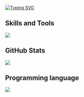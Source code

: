 [![Typing SVG](https://readme-typing-svg.demolab.com?font=Fira+Code&pause=100&color=4D4D4D&vCenter=true&random=false&width=500&lines=Hi+Guys!;Im+Qoqnus+master)](https://git.io/typing-svg)

## Skills and Tools
![](https://skillicons.dev/icons?i=python,django,flutter,dart,discord,linux,pycharm,vscode,postman,java,idea,maven&perline=10)

## GitHub Stats
![](https://github-readme-stats.vercel.app/api?username=Mahisokhary&&show_icons=true&title_color=000&icon_color=000&text_color=000&bg_color=fff)

## Programming language
![](https://github-readme-stats.vercel.app/api/top-langs?username=Mahisokhary&show_icons=true&locale=en&layout=compact&lang_count=10&theme=tokyonight)
